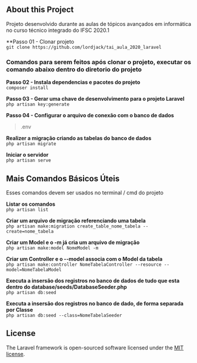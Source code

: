 ## About this Project
Projeto desenvolvido durante as aulas de tópicos avançados em informática no curso técnico integrado do IFSC 2020.1

**Passo 01 - Clonar projeto  
`git clone https://github.com/lordjack/tai_aula_2020_laravel`

### Comandos para serem feitos após clonar o projeto, executar os comando abaixo dentro do diretorio do projeto

**Passo 02 - Instala dependencias e pacotes do projeto**  
`composer install`

**Passo 03 - Gerar uma chave de desenvolvimento para o projeto Laravel**  
`php artisan key:generate`

**Passo 04 - Configurar o arquivo de conexão com o banco de dados**  
 > .env

**Realizer a migração criando as tabelas do banco de dados**  
`php artisan migrate`

**Iniciar o servidor**  
`php artisan serve`

## Mais Comandos Básicos Úteis  
Esses comandos devem ser usados no terminal / cmd do projeto

**Listar os comandos**  
`php artisan list`

**Criar um arquivo de migração referenciando uma tabela**  
`php artisan make:migration create_table_nome_tabela --create=nome_tabela`

**Criar um Model e o -m já cria um arquivo de migração**  
`php artisan make:model NomeModel -m`

**Criar um Controller e o --model associa com o Model da tabela**  
`php artisan make:controller NomeTabelaController --resource --model=NomeTabelaModel`

**Executa a insersão dos registros no banco de dados de tudo que esta dentro do database/seeds/DatabaseSeeder.php**  
`php artisan db:seed`

**Executa a insersão dos registros no banco de dado, de forma separada por Classe**  
`php artisan db:seed --class=NomeTabelaSeeder`


## License

The Laravel framework is open-sourced software licensed under the [MIT license](https://opensource.org/licenses/MIT).
